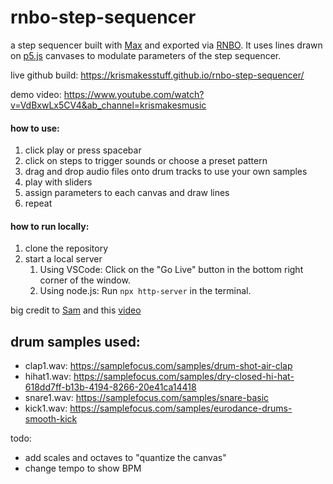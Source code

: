 # rnbo-step-sequencer
a step sequencer built with [Max](https://cycling74.com/) and exported via [RNBO](https://cycling74.com/products/rnbo). It uses lines drawn on [p5.js]([p5.js](https://p5js.org/)) canvases to modulate parameters of the step sequencer.

live github build: https://krismakesstuff.github.io/rnbo-step-sequencer/

demo video: https://www.youtube.com/watch?v=VdBxwLx5CV4&ab_channel=krismakesmusic

#### how to use:
1. click play or press spacebar
2. click on steps to trigger sounds or choose a preset pattern
3. drag and drop audio files onto drum tracks to use your own samples
4. play with sliders
5. assign parameters to each canvas and draw lines
6. repeat


#### how to run locally:
1. clone the repository
2. start a local server
   1. Using VSCode: Click on the "Go Live" button in the bottom right corner of the window.
   2. Using node.js: Run `npx http-server` in the terminal.


big credit to [Sam](https://github.com/starakaj) and this [video](https://youtu.be/l42_f9Ir8fQ?si=_1eSUs2Ipbc8S9cu)

drum samples used:
-

- clap1.wav: https://samplefocus.com/samples/drum-shot-air-clap
- hihat1.wav: https://samplefocus.com/samples/dry-closed-hi-hat-618dd7ff-b13b-4194-8266-20e41ca14418
- snare1.wav: https://samplefocus.com/samples/snare-basic
- kick1.wav: https://samplefocus.com/samples/eurodance-drums-smooth-kick


todo:
- add scales and octaves to "quantize the canvas"
- change tempo to show BPM

